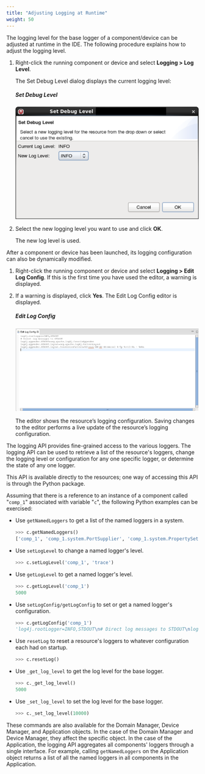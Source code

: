 ```yaml
---
title: "Adjusting Logging at Runtime"
weight: 50
---
```


The logging level for the base logger of a component/device can be adjusted at runtime in the IDE. The following procedure explains how to adjust the logging level.

1.  Right-click the running component or device and select **Logging > Log Level**.

    The Set Debug Level dialog displays the current logging level:
    ##### Set Debug Level
    ![Set Debug Level](../images/SetDebugLevel.png)

2.  Select the new logging level you want to use and click **OK**.

    The new log level is used.

After a component or device has been launched, its logging configuration can also be dynamically modified.

1.  Right-click the running component or device and select **Logging > Edit Log Config**. If this is the first time you have used the editor, a warning is displayed.

2.  If a warning is displayed, click **Yes**. The Edit Log Config editor is displayed.

    ##### Edit Log Config
    ![Edit Log Config Editor](../images/logconfigeditor.png)

    The editor shows the resource’s logging configuration. Saving changes to the editor performs a live update of the resource’s logging configuration.

The logging API provides fine-grained access to the various loggers. The logging API can be used to retrieve a list of the resource's loggers, change the logging level or configuration for any one specific logger, or determine the state of any one logger.

This API is available directly to the resources; one way of accessing this API is through the Python package.

Assuming that there is a reference to an instance of a component called "`comp_1`" associated with variable "`c`", the following Python examples can be exercised:

- Use `getNamedLoggers` to get a list of the named loggers in a system.

    ```py
    >>> c.getNamedLoggers()
    ['comp_1', 'comp_1.system.PortSupplier', 'comp_1.system.PropertySet', 'comp_1.system.Resource']
    ```

- Use `setLogLevel` to change a named logger's level.

    ```py
    >>> c.setLogLevel('comp_1', 'trace')
    ```

- Use `getLogLevel` to get a named logger's level.

    ```py
    >>> c.getLogLevel('comp_1')
    5000
    ```

- Use `setLogConfig/getLogConfig` to set or get a named logger's configuration.

    ```py
    >>> c.getLogConfig('comp_1')
    'log4j.rootLogger=INFO,STDOUT\n# Direct log messages to STDOUT\nlog4j.appender.STDOUT=org.apache.log4j.ConsoleAppender\nlog4j.appender.STDOUT.layout=org.apache.log4j.PatternLayout\nlog4j.appender.STDOUT.layout.ConversionPattern=%d{yyyy-MM-dd HH:mm:ss} %-5p %c{1}:%L - %m%n\n'
    ```

- Use `resetLog` to reset a resource's loggers to whatever configuration each had on startup.

    ```py
    >>> c.resetLog()
    ```

- Use `_get_log_level` to get the log level for the base logger.

    ```py
    >>> c._get_log_level()
    5000
    ```

- Use `_set_log_level` to set the log level for the base logger.

    ```py
    >>> c._set_log_level(10000)
    ```

These commands are also available for the Domain Manager, Device Manager, and Application objects. In the case of the Domain Manager and Device Manager, they affect the specific object. In the case of the Application, the logging API aggregates all components' loggers through a single interface. For example, calling `getNamedLoggers` on the Application object returns a list of all the named loggers in all components in the Application.
